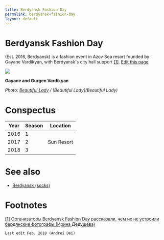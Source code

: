```yaml
---
title: Berdyansk Fashion Day
permalink: berdyansk-fashion-day
layout: default
---
```


# Berdyansk Fashion Day

(Est. 2016, Berdyansk) is a fashion event in Azov Sea resort founded by Gayane Vardikyan, with Berdyansk's city hall support <span id="a1">[\[1\]](#f1)</span>. [Edit this page](http://prose.io/#indexmod/encyclopedia/edit/master/berdyansk-fashion-day.md)

![](http://beautiful-lady.com.ua/images/news/2017/05/gajaneGurgen.jpg)

**Gayane and Gurgen  Vardikyan**

*Photo: [Beautiful Lady](/photographer-name-page) / [Beautiful Lady](Beautiful Lady)*

# Conspectus

|Year|Season|Location|
|----|-----|---|
|2016|1||
|2017|2|Sun Resort|
|2018|3||

# See also

+ [Berdyansk (socks)](page-template)


# Footnotes

[[1]](#a1) <span id="f1"></span> [Организаторы Berdyansk Fashion Day рассказали, чем их не устроили бердянские фотографы (Ирина Дедушева)](http://pro.berdyansk.biz/content.php?id=44420)

`Last edit Feb. 2018 (Andrei Dei)`
